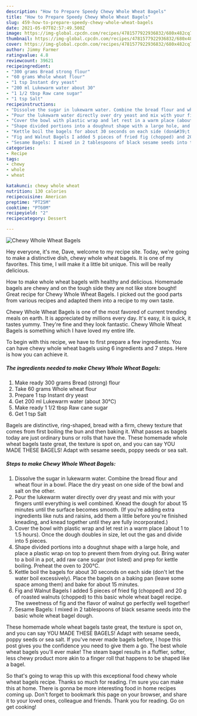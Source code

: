 ```yaml
---
description: "How to Prepare Speedy Chewy Whole Wheat Bagels"
title: "How to Prepare Speedy Chewy Whole Wheat Bagels"
slug: 459-how-to-prepare-speedy-chewy-whole-wheat-bagels
date: 2021-05-07T02:57:49.500Z
image: https://img-global.cpcdn.com/recipes/4781577922936832/680x482cq70/chewy-whole-wheat-bagels-recipe-main-photo.jpg
thumbnail: https://img-global.cpcdn.com/recipes/4781577922936832/680x482cq70/chewy-whole-wheat-bagels-recipe-main-photo.jpg
cover: https://img-global.cpcdn.com/recipes/4781577922936832/680x482cq70/chewy-whole-wheat-bagels-recipe-main-photo.jpg
author: Jimmy Farmer
ratingvalue: 4.8
reviewcount: 39621
recipeingredient:
- "300 grams Bread strong flour"
- "60 grams Whole wheat flour"
- "1 tsp Instant dry yeast"
- "200 ml Lukewarm water about 30"
- "1 1/2 tbsp Raw cane sugar"
- "1 tsp Salt"
recipeinstructions:
- "Dissolve the sugar in lukewarm water. Combine the bread flour and wheat flour in a bowl. Place the dry yeast on one side of the bowl and salt on the other."
- "Pour the lukewarm water directly over dry yeast and mix with your fingers until everything is well combined. Knead the dough for about 15 minutes until the surface becomes smooth. (If you&#39;re adding extra ingredients like nuts and raisins, add them a little before you&#39;re finished kneading, and knead together until they are fully incorporated.)"
- "Cover the bowl with plastic wrap and let rest in a warm place (about 1 to 1.5 hours). Once the dough doubles in size, let out the gas and divide into 5 pieces."
- "Shape divided portions into a doughnut shape with a large hole, and place a plastic wrap on top to prevent them from drying out. Bring water to a boil in a pot, add raw cane sugar (not listed) and prep for kettle boiling. Preheat the oven to 200℃."
- "Kettle boil the bagels for about 30 seconds on each side (don&#39;t let the water boil excessively). Place the bagels on a baking pan (leave some space among them) and bake for about 15 minutes."
- "Fig and Walnut Bagels I added 5 pieces of fried fig (chopped) and 20 g of roasted walnuts (chopped) to this basic whole wheat bagel recipe. The sweetness of fig and the flavor of walnut go perfectly well together!"
- "Sesame Bagels: I mixed in 2 tablespoons of black sesame seeds into the basic whole wheat bagel dough."
categories:
- Recipe
tags:
- chewy
- whole
- wheat

katakunci: chewy whole wheat 
nutrition: 130 calories
recipecuisine: American
preptime: "PT25M"
cooktime: "PT60M"
recipeyield: "2"
recipecategory: Dessert

---
```



![Chewy Whole Wheat Bagels](https://img-global.cpcdn.com/recipes/4781577922936832/680x482cq70/chewy-whole-wheat-bagels-recipe-main-photo.jpg)

Hey everyone, it's me, Dave, welcome to my recipe site. Today, we're going to make a distinctive dish, chewy whole wheat bagels. It is one of my favorites. This time, I will make it a little bit unique. This will be really delicious.

How to make whole wheat bagels with healthy and delicious. Homemade bagels are chewy and on the tough side they are not like store bought! Great recipe for Chewy Whole Wheat Bagels. I picked out the good parts from various recipes and adapted them into a recipe to my own taste.

Chewy Whole Wheat Bagels is one of the most favored of current trending meals on earth. It is appreciated by millions every day. It's easy, it is quick, it tastes yummy. They're fine and they look fantastic. Chewy Whole Wheat Bagels is something which I have loved my entire life.


To begin with this recipe, we have to first prepare a few ingredients. You can have chewy whole wheat bagels using 6 ingredients and 7 steps. Here is how you can achieve it.

<!--inarticleads1-->

##### The ingredients needed to make Chewy Whole Wheat Bagels:

1. Make ready 300 grams Bread (strong) flour
1. Take 60 grams Whole wheat flour
1. Prepare 1 tsp Instant dry yeast
1. Get 200 ml Lukewarm water (about 30℃)
1. Make ready 1 1/2 tbsp Raw cane sugar
1. Get 1 tsp Salt


Bagels are distinctive, ring-shaped, bread with a firm, chewy texture that comes from first boiling the bun and then baking it. What passes as bagels today are just ordinary buns or rolls that have the. These homemade whole wheat bagels taste great, the texture is spot on, and you can say YOU MADE THESE BAGELS! Adapt with sesame seeds, poppy seeds or sea salt. 

<!--inarticleads2-->

##### Steps to make Chewy Whole Wheat Bagels:

1. Dissolve the sugar in lukewarm water. Combine the bread flour and wheat flour in a bowl. Place the dry yeast on one side of the bowl and salt on the other.
1. Pour the lukewarm water directly over dry yeast and mix with your fingers until everything is well combined. Knead the dough for about 15 minutes until the surface becomes smooth. (If you&#39;re adding extra ingredients like nuts and raisins, add them a little before you&#39;re finished kneading, and knead together until they are fully incorporated.)
1. Cover the bowl with plastic wrap and let rest in a warm place (about 1 to 1.5 hours). Once the dough doubles in size, let out the gas and divide into 5 pieces.
1. Shape divided portions into a doughnut shape with a large hole, and place a plastic wrap on top to prevent them from drying out. Bring water to a boil in a pot, add raw cane sugar (not listed) and prep for kettle boiling. Preheat the oven to 200℃.
1. Kettle boil the bagels for about 30 seconds on each side (don&#39;t let the water boil excessively). Place the bagels on a baking pan (leave some space among them) and bake for about 15 minutes.
1. Fig and Walnut Bagels I added 5 pieces of fried fig (chopped) and 20 g of roasted walnuts (chopped) to this basic whole wheat bagel recipe. The sweetness of fig and the flavor of walnut go perfectly well together!
1. Sesame Bagels: I mixed in 2 tablespoons of black sesame seeds into the basic whole wheat bagel dough.


These homemade whole wheat bagels taste great, the texture is spot on, and you can say YOU MADE THESE BAGELS! Adapt with sesame seeds, poppy seeds or sea salt. If you&#39;ve never made bagels before, I hope this post gives you the confidence you need to give them a go. The best whole wheat bagels you&#39;ll ever make! The steam bagel results in a fluffier, softer, less chewy product more akin to a finger roll that happens to be shaped like a bagel. 

So that's going to wrap this up with this exceptional food chewy whole wheat bagels recipe. Thanks so much for reading. I'm sure you can make this at home. There is gonna be more interesting food in home recipes coming up. Don't forget to bookmark this page on your browser, and share it to your loved ones, colleague and friends. Thank you for reading. Go on get cooking!

